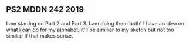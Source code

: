 ## PS2 MDDN 242 2019

I am starting on Part 2 and Part 3. I am doing them both! I have an idea on what i can do for my alphabet, it'll be similiar to my sketch but not too similiar if that makes sense.

